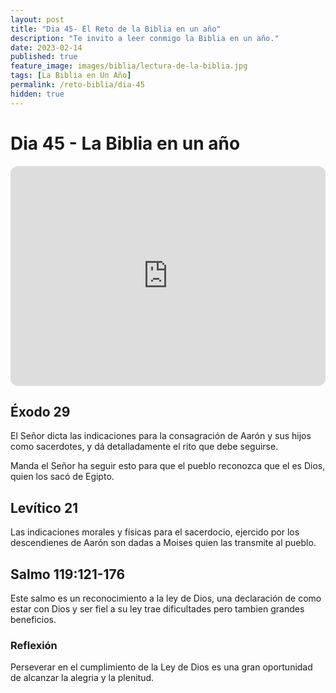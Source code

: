```yaml
---
layout: post
title: "Dia 45- El Reto de la Biblia en un año"
description: "Te invito a leer conmigo la Biblia en un año."
date: 2023-02-14
published: true
feature_image: images/biblia/lectura-de-la-biblia.jpg
tags: [La Biblia en Un Año]
permalink: /reto-biblia/dia-45
hidden: true
---
```


# Dia 45 - La Biblia en un año
<iframe style="border-radius:12px" src="https://open.spotify.com/embed/episode/2q73vuZSh2ahIufmaNzLUY?utm_source=generator" width="100%" height="352" frameBorder="0" allowfullscreen="" allow="autoplay; clipboard-write; encrypted-media; fullscreen; picture-in-picture" loading="lazy"></iframe>

## Éxodo 29
El Señor dicta las indicaciones para la consagración de Aarón y sus hijos como sacerdotes, y dá detalladamente el rito que debe seguirse.

Manda el Señor ha seguir esto para que el pueblo reconozca que el es Dios, quien los sacó de Egipto.

## Levítico 21
Las indicaciones morales y físicas para el sacerdocio, ejercido por los descendienes de Aarón son dadas a Moises quien las transmite al pueblo.

## Salmo 119:121-176
Este salmo es un reconocimiento a la ley de Dios, una declaración de como estar con Dios y ser fiel a su ley trae dificultades pero tambien grandes beneficios.

### Reflexión
Perseverar en el cumplimiento de la Ley de Dios es una gran oportunidad de alcanzar la alegria y la plenitud.








